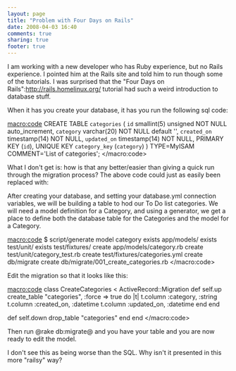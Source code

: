 ```yaml
---
layout: page
title: "Problem with Four Days on Rails"
date: 2008-04-03 16:40
comments: true
sharing: true
footer: true
---
```

I am working with a new developer who has Ruby experience, but no Rails experience.  I pointed him at the Rails site and told him to run though some of the tutorials.  I was surprised that the "Four Days on Rails":http://rails.homelinux.org/ tutorial had such a weird introduction to database stuff.  

When it has you create your database, it has you run the following sql code:

<macro:code>
CREATE TABLE `categories` ( 
  `id` smallint(5) unsigned NOT NULL auto_increment, 
  `category` varchar(20) NOT NULL default '', 
  `created_on` timestamp(14) NOT NULL, 
  `updated_on` timestamp(14) NOT NULL, 
  PRIMARY KEY  (`id`), 
  UNIQUE KEY `category_key` (`category`) 
) TYPE=MyISAM COMMENT='List of categories'; 
</macro:code>

What I don't get is: how is that any better/easier than giving a quick run through the migration process?  The above code could just as easily been replaced with:

After creating your database, and setting your database.yml connection variables, we will be building a table to hod our To Do list categories.  We will need a model definition for a Category, and using a generator, we get a place to define both the database table for the Categories and the model for a Category.

<macro:code>
$ script/generate model category
      exists  app/models/
      exists  test/unit/
      exists  test/fixtures/
      create  app/models/category.rb
      create  test/unit/category_test.rb
      create  test/fixtures/categories.yml
      create  db/migrate
      create  db/migrate/001_create_categories.rb
</macro:code>

Edit the migration so that it looks like this:

<macro:code>
class CreateCategories < ActiveRecord::Migration
  def self.up
    create_table "categories", :force => true do |t|
      t.column :category,                     :string
      t.column :created_on,                :datetime
      t.column :updated_on,                :datetime
    end
  end

  def self.down
    drop_table "categories"
  end
end
</macro:code>

Then run @rake db:migrate@ and you have your table and you are now ready to edit the model.  

I don't see this as being worse than the SQL.  Why isn't it presented in this more "railsy" way?
